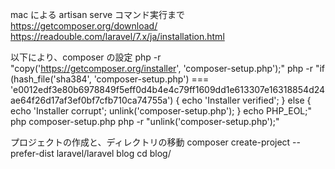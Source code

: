 mac による artisan serve コマンド実行まで　
https://getcomposer.org/download/
https://readouble.com/laravel/7.x/ja/installation.html

以下により、composer の設定
php -r "copy('https://getcomposer.org/installer', 'composer-setup.php');"
php -r "if (hash_file('sha384', 'composer-setup.php') === 'e0012edf3e80b6978849f5eff0d4b4e4c79ff1609dd1e613307e16318854d24ae64f26d17af3ef0bf7cfb710ca74755a') { echo 'Installer verified'; } else { echo 'Installer corrupt'; unlink('composer-setup.php'); } echo PHP_EOL;"
php composer-setup.php
php -r "unlink('composer-setup.php');"

プロジェクトの作成と、ディレクトリの移動
composer create-project --prefer-dist laravel/laravel blog
cd blog/
